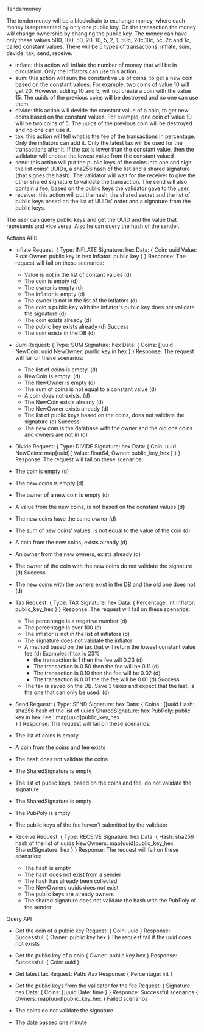 Tendermoney

The tendermoney will be a blockchain to exchange money, where each money is represented by only one public key.
On the transaction the money will change ownership by changing the public key.
The money can have only these values 500, 100, 50, 20, 10, 5, 2, 1, 50c, 20c,10c, 5c, 2c and 1c, called constant values.
There will be 5 types of transactions: inflate, sum, devide, tax, send, receive.
- inflate: this action will inflate the number of money that will be in circulation.
  Only the inflators can use this action.
- sum: this action will sum the constant value of coins, to get a new coin based on the constant values.
  For example, two coins of value 10 will get 20. However, adding 10 and 5, will not create a coin with the value 15.
  The uuids of the previous coins will be destroyed and no one can use them.
- divide: this action will devide the constant value of a coin, to get new coins based on the constant values.
  For example, one coin of value 10 will be two coins of 5.
  The uuids of the previous coin will be destroyed and no one can use it.
- tax: this action will tell what is the fee of the transactions in percentage.
  Only the inflators can add it. 
  Only the latest tax will be used for the transactions after it.
  If the tax is lower than the constant value, then the validator will choose the lowest value from the constant valued
- send: this action will put the public keys of the coins into one and sign the list coins' UUIDs, a sha256 hash of the list
  and a shared signature (that signes the hash). 
  The validator will wait for the receiver to give the other shared signature to validate the transaction.
  The send will also contain a fee, based on the public keys the validator gave to the user.
- receiver: this action will put the hash, the shared secret and the list of public keys based on the list of UUIDs' order and a signature 
  from the public keys.

The user can query public keys and get the UUID and the value that represents and vice versa.
Also he can query the hash of the sender.



Actions API:

- Inflate
Request:
{
    Type: INFLATE
    Signature: hex
    Data: {
        Coin: uuid
        Value: Float
        Owner: public key in hex
        Inflator: public key
    }
}
Response:
  The request will fail on these scenarios:
  - Value is not in the list of contant values (d)
  - The coin is empty (d)
  - The owner is empty (d)
  - The inflator is empty (d)
  - The owner is not in the list of the inflators (d)
  - The coin's public key with the inflator's public key does not validate the signature (d)
  - The coin exists already (d)
  - The public key exists already (d)
  Success
  - The coin exists in the DB (d)

- Sum
Request:
{
    Type: SUM
    Signature: hex
    Data: {
        Coins: []uuid 
        NewCoin: uuid
        NewOwner: punlic key in hex
    }
}
Response:
  The request will fail on these scenarios:
  - The list of coins is empty. (d)
  - NewCoin is empty. (d)
  - The NewOwner is empty (d)
  - The sum of coins is not equal to a constant value (d)
  - A coin does not exists. (d)
  - The NewCoin exists already (d)
  - The NewOwner exists already (d)
  - The list of public keys based on the coins, does not validate the signature (d)
  Success:
  - The new coin is the database with the owner and the old one coins and owners are not in (d)

- Divide
Request:
{
    Type: DIVIDE
    Signature: hex
    Data: {
        Coin: uuid 
        NewCoins: map[uuid]{ Value: float64, Owner: public_key_hex }
    }
}
Response:
 The request will fail on these scenarios:
 - The coin is empty (d)
 - The new coins is empty (d)
 - The owner of a new coin is empty (d)
 - A value from the new coins, is not based on the constant values (d)
 - The new coins have the same owner (d)
 - The sum of new coins' values, is not equal to the value of the coin (d)
 - A coin from the new coins, exists already (d)
 - An owner from the new owners, exists already (d) 
 - The owner of the coin with the new coins do not validate the signature (d)
 Success
 - The new coins with the owners exist in the DB and the old one does not (d)

- Tax
Request:
{
    Type: TAX
    Signature: hex
    Data: {
        Percentage: int
        Inflator: public_key_hex
    }
}
Response:
  The request will fail on these scenarios:
  - The percentage is a negative number (d)
  - The percentage is over 100 (d)
  - The inflator is not in the list of inflators (d)
  - The signature does not validate the inflator
  - A method based on the tax that will return the lowest constant value fee (d)
    Examples if tax is 23%
    - the transaction is 1 then the fee will 0.23 (d)
    - The transaction is 0.50 then the fee will be 0.11 (d)
    - The transaction is 0.10 then the fee will be 0.02 (d)
    - The transaction is 0.01 the the fee will be 0.01 (d)
  Success
  - The tax is saved on the DB. Save 3 taxes and expect that the last, is the one that can only be used. (d)


- Send
Request:
{
    Type: SEND
    Signature: hex
    Data: {
        Coins : []uuid
        Hash: sha256 hash of the list of uuids
        SharedSignature: hex
        PubPoly: public key in hex
        Fee : map[uuid]public_key_hex  
    }
}
Response:
 The request will fail on these scenarios:
 - The list of coins is empty
 - A coin from the coins and fee exists
 - The hash does not validate the coins
 - The SharedSignature is empty
 - The list of public keys, based on the coins and fee, do not validate the signature
 - The SharedSignature is empty
 - The PubPoly is empty
 - The public keys of the fee haven't submitted by the validator

- Receive
Request:
{
    Type: RECEIVE
    Signature: hex
    Data: {
        Hash: sha256 hash of the list of uuids
        NewOwners: map[uuid]public_key_hex  
        SharedSignature: hex
    }
}
Response:
  The request will fail on these scenarios:
  - The hash is empty
  - The hash does not exist from a sender
  - The hash has already been collected
  - The NewOwners uuids does not exist
  - The public keys are already owners
  - The shared signature does not validate the hash with the PubPoly of the sender



Query API

- Get the coin of a public key
Request:
{
    Coin: uuid
}
Response:
  Successful:
{
    Owner: public key hex
}
The request fail if the uuid does not exists

- Get the public key of a coin
{
    Owner: public key hex
}
Response:
  Successful:
{
    Coin: uuid
}

- Get latest tax
Request:
Path: /tax
Response:
{
    Percentage: int
}

- Get the public keys from the validator for the fee
Request:
{
    Signature: hex
    Data: {
        Coins: []uuid
        Date: time
    }
}
Responce:
Successful scenarios
{
  Owners: map[uuid]public_key_hex
}
Failed scenarios
 - The coins do not validate the signature
 - The date passed one minute


